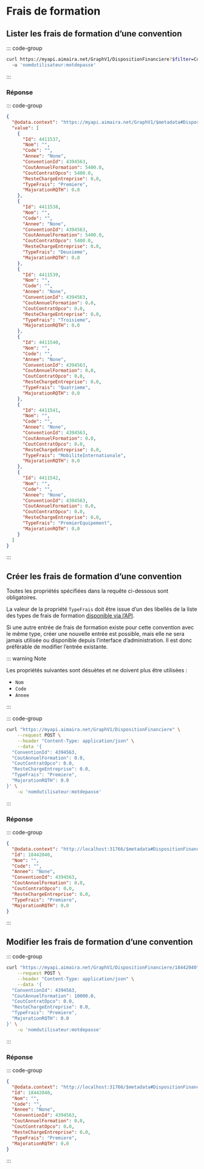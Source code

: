# Frais de formation

## Lister les frais de formation d’une convention

::: code-group

```bash [cURL]
curl https://myapi.aimaira.net/GraphV1/DispositionFinanciere?$filter=ConventionId eq 4394563
  -u 'nomdutilisateur:motdepasse'
```

:::

### Réponse

::: code-group

```json [JSON]
{
  "@odata.context": "https://myapi.aimaira.net/GraphV1/$metadata#DispositionFinanciere",
  "value": [
    {
      "Id": 4411537,
      "Nom": "",
      "Code": "",
      "Annee": "None",
      "ConventionId": 4394563,
      "CoutAnnuelFormation": 5400.0,
      "CoutContratOpco": 5400.0,
      "ResteChargeEntreprise": 0.0,
      "TypeFrais": "Premiere",
      "MajorationRQTH": 0.0
    },
    {
      "Id": 4411538,
      "Nom": "",
      "Code": "",
      "Annee": "None",
      "ConventionId": 4394563,
      "CoutAnnuelFormation": 5400.0,
      "CoutContratOpco": 5400.0,
      "ResteChargeEntreprise": 0.0,
      "TypeFrais": "Deuxieme",
      "MajorationRQTH": 0.0
    },
    {
      "Id": 4411539,
      "Nom": "",
      "Code": "",
      "Annee": "None",
      "ConventionId": 4394563,
      "CoutAnnuelFormation": 0.0,
      "CoutContratOpco": 0.0,
      "ResteChargeEntreprise": 0.0,
      "TypeFrais": "Troisieme",
      "MajorationRQTH": 0.0
    },
    {
      "Id": 4411540,
      "Nom": "",
      "Code": "",
      "Annee": "None",
      "ConventionId": 4394563,
      "CoutAnnuelFormation": 0.0,
      "CoutContratOpco": 0.0,
      "ResteChargeEntreprise": 0.0,
      "TypeFrais": "Quatrieme",
      "MajorationRQTH": 0.0
    },
    {
      "Id": 4411541,
      "Nom": "",
      "Code": "",
      "Annee": "None",
      "ConventionId": 4394563,
      "CoutAnnuelFormation": 0.0,
      "CoutContratOpco": 0.0,
      "ResteChargeEntreprise": 0.0,
      "TypeFrais": "MobiliteInternationale",
      "MajorationRQTH": 0.0
    },
    {
      "Id": 4411542,
      "Nom": "",
      "Code": "",
      "Annee": "None",
      "ConventionId": 4394563,
      "CoutAnnuelFormation": 0.0,
      "CoutContratOpco": 0.0,
      "ResteChargeEntreprise": 0.0,
      "TypeFrais": "PremierEquipement",
      "MajorationRQTH": 0.0
    }
  ]
}
```

:::

## Créer les frais de formation d’une convention

Toutes les propriétés spécifiées dans la requête ci-dessous sont obligatoires.

La valeur de la propriété `TypeFrais` doit être issue d’un des libellés de la liste des types de frais de formation 
[disponible via l’API][type-frais].

Si une autre entrée de frais de formation existe pour cette convention avec le même type, créer une nouvelle entrée est
possible, mais elle ne sera jamais utilisée ou disponible depuis l’interface d’administration. Il est donc préférable de
modifier l’entrée existante.

::: warning Note

Les propriétés suivantes sont désuètes et ne doivent plus être utilisées :

- `Nom`
- `Code`
- `Annee`

:::

::: code-group

```bash [cURL]
curl "https://myapi.aimaira.net/GraphV1/DispositionFinanciere" \
    --request POST \
    --header "Content-Type: application/json" \
    --data '{
  "ConventionId": 4394563,
  "CoutAnnuelFormation": 0.0,
  "CoutContratOpco": 0.0,
  "ResteChargeEntreprise": 0.0,
  "TypeFrais": "Premiere",
  "MajorationRQTH": 0.0
}' \
    -u 'nomdutilisateur:motdepasse'
```

:::

### Réponse

::: code-group

```json [JSON]
{
  "@odata.context": "http://localhost:31766/$metadata#DispositionFinanciere/$entity",
  "Id": 18442040,
  "Nom": "",
  "Code": "",
  "Annee": "None",
  "ConventionId": 4394563,
  "CoutAnnuelFormation": 0.0,
  "CoutContratOpco": 0.0,
  "ResteChargeEntreprise": 0.0,
  "TypeFrais": "Premiere",
  "MajorationRQTH": 0.0
}
```

:::

## Modifier les frais de formation d’une convention

::: code-group

```bash [cURL]
curl "https://myapi.aimaira.net/GraphV1/DispositionFinanciere/18442040" \
    --request POST \
    --header "Content-Type: application/json" \
    --data '{
  "ConventionId": 4394563,
  "CoutAnnuelFormation": 10000.0,
  "CoutContratOpco": 0.0,
  "ResteChargeEntreprise": 0.0,
  "TypeFrais": "Premiere",
  "MajorationRQTH": 0.0
}' \
    -u 'nomdutilisateur:motdepasse'
```

:::

### Réponse

::: code-group

```json [JSON]
{
  "@odata.context": "http://localhost:31766/$metadata#DispositionFinanciere/$entity",
  "Id": 18442040,
  "Nom": "",
  "Code": "",
  "Annee": "None",
  "ConventionId": 4394563,
  "CoutAnnuelFormation": 0.0,
  "CoutContratOpco": 0.0,
  "ResteChargeEntreprise": 0.0,
  "TypeFrais": "Premiere",
  "MajorationRQTH": 0.0
}
```

:::

[type-frais]: /reference/ressources/relation-entreprise/type-de-frais-de-formation